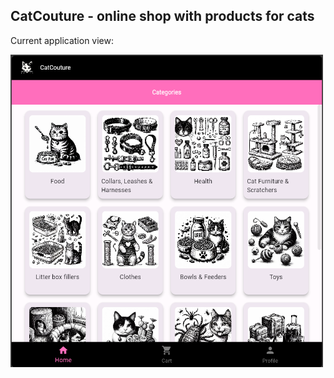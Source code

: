 ## CatCouture - online shop with products for cats

Сurrent application view:

<img src='img.png' width='500' height='500'></img>
